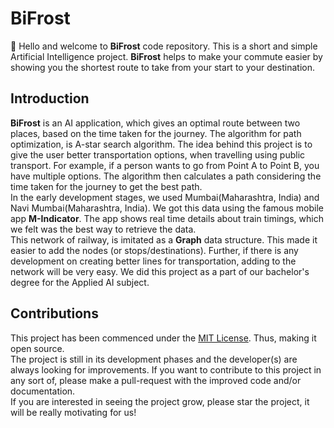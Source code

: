 # BiFrost

:wave: Hello and welcome to **BiFrost** code repository. This is a short and simple Artificial Intelligence project. **BiFrost** helps to make your commute easier by showing you the shortest route to take from your start to your destination.

## Introduction

**BiFrost** is an AI application, which gives an optimal route between two places, based on the time taken for the journey. The algorithm for path optimization, is A-star search algorithm. The idea behind this project is to give the user better transportation options, when travelling using public transport. For example, if a person wants to go from Point A to Point B, you have multiple options. The algorithm then calculates a path considering the time taken for the journey to get the best path.  
In the early development stages, we used Mumbai(Maharashtra, India) and Navi Mumbai(Maharashtra, India). We got this data using the famous mobile app **M-Indicator**. The app shows real time details about train timings, which we felt was the best way to retrieve the data.  
This network of railway, is imitated as a **Graph** data structure. This made it easier to add the nodes (or stops/destinations). Further, if there is any development on creating better lines for transportation, adding to the network will be very easy.
We did this project as a part of our bachelor's degree for the Applied AI subject.

## Contributions

This project has been commenced under the [MIT License](LICENSE). Thus, making it open source.  
The project is still in its development phases and the developer(s) are always looking for improvements. If you want to contribute to this project in any sort of, please make a pull-request with the improved code and/or documentation.  
If you are interested in seeing the project grow, please star the project, it will be really motivating for us!

